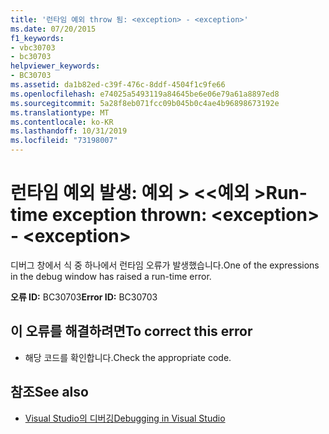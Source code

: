 ```yaml
---
title: '런타임 예외 throw 됨: <exception> - <exception>'
ms.date: 07/20/2015
f1_keywords:
- vbc30703
- bc30703
helpviewer_keywords:
- BC30703
ms.assetid: da1b82ed-c39f-476c-8ddf-4504f1c9fe66
ms.openlocfilehash: e74025a5493119a84645be6e06e79a61a8897ed8
ms.sourcegitcommit: 5a28f8eb071fcc09b045b0c4ae4b96898673192e
ms.translationtype: MT
ms.contentlocale: ko-KR
ms.lasthandoff: 10/31/2019
ms.locfileid: "73198007"
---
```

# <a name="run-time-exception-thrown-exception---exception"></a><span data-ttu-id="456ce-102">런타임 예외 발생: 예외 > \<\<예외 ></span><span class="sxs-lookup"><span data-stu-id="456ce-102">Run-time exception thrown: \<exception> - \<exception></span></span>
<span data-ttu-id="456ce-103">디버그 창에서 식 중 하나에서 런타임 오류가 발생했습니다.</span><span class="sxs-lookup"><span data-stu-id="456ce-103">One of the expressions in the debug window has raised a run-time error.</span></span>  
  
 <span data-ttu-id="456ce-104">**오류 ID:** BC30703</span><span class="sxs-lookup"><span data-stu-id="456ce-104">**Error ID:** BC30703</span></span>  
  
## <a name="to-correct-this-error"></a><span data-ttu-id="456ce-105">이 오류를 해결하려면</span><span class="sxs-lookup"><span data-stu-id="456ce-105">To correct this error</span></span>  
  
- <span data-ttu-id="456ce-106">해당 코드를 확인합니다.</span><span class="sxs-lookup"><span data-stu-id="456ce-106">Check the appropriate code.</span></span>  
  
## <a name="see-also"></a><span data-ttu-id="456ce-107">참조</span><span class="sxs-lookup"><span data-stu-id="456ce-107">See also</span></span>

- [<span data-ttu-id="456ce-108">Visual Studio의 디버깅</span><span class="sxs-lookup"><span data-stu-id="456ce-108">Debugging in Visual Studio</span></span>](/visualstudio/debugger/debugger-feature-tour)
